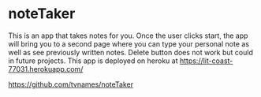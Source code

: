 # noteTaker

This is an app that takes notes for you. Once the user clicks start, the app will bring you to a second page where you can type your personal note as well as see previously written notes. Delete button does not work but could in future projects. This app is deployed on heroku at 
https://lit-coast-77031.herokuapp.com/

https://github.com/tvnames/noteTaker
